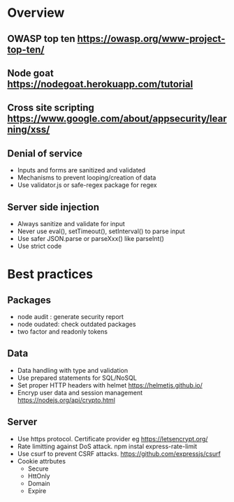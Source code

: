 # Overview
## OWASP top ten https://owasp.org/www-project-top-ten/
## Node goat https://nodegoat.herokuapp.com/tutorial
## Cross site scripting https://www.google.com/about/appsecurity/learning/xss/
## Denial of service
- Inputs and forms are sanitized and validated
- Mechanisms to prevent looping/creation of data
- Use validator.js or safe-regex package for regex
## Server side injection
- Always sanitize and validate for input
- Never use eval(), setTimeout(), setInterval() to parse input
- Use safer JSON.parse or parseXxx() like parseInt()
- Use strict code
# Best practices
## Packages
- node audit : generate security report
- node oudated: check outdated packages
- two factor and readonly tokens
## Data 
- Data handling with type and validation
- Use prepared statements for SQL/NoSQL
- Set proper HTTP headers with helmet https://helmetjs.github.io/
- Encryp user data and session management https://nodejs.org/api/crypto.html
## Server
- Use https protocol. Certificate provider eg https://letsencrypt.org/
- Rate limitting against DoS attack. npm instal express-rate-limit
- Use csurf to prevent CSRF attacks. https://github.com/expressjs/csurf
- Cookie attrbutes
  - Secure
  - HttOnly
  - Domain
  - Expire
